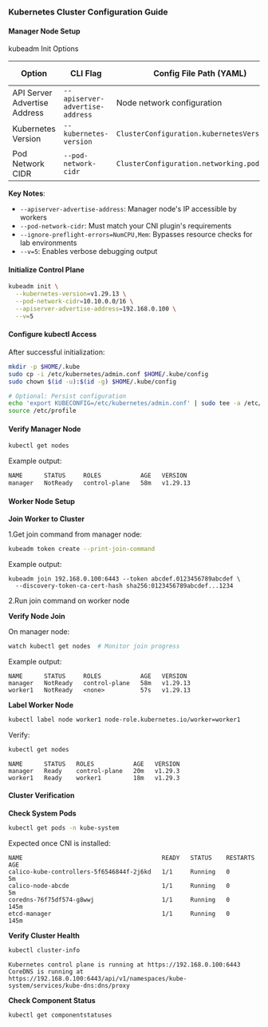 ### Kubernetes Cluster Configuration Guide

#### Manager Node Setup

 kubeadm Init Options

| Option                       | CLI Flag                        | Config File Path (YAML)             | Example Value      |
|------------------------------|---------------------------------|-------------------------------------|--------------------|
| API Server Advertise Address | `--apiserver-advertise-address` | Node network configuration          | `192.168.0.100`    |
| Kubernetes Version           | `--kubernetes-version`          | `ClusterConfiguration.kubernetesVersion` | `v1.29.13`         |
| Pod Network CIDR             | `--pod-network-cidr`            | `ClusterConfiguration.networking.podSubnet` | `10.10.0.0/16`     |

**Key Notes**:
- `--apiserver-advertise-address`: Manager node's IP accessible by workers
- `--pod-network-cidr`: Must match your CNI plugin's requirements
- `--ignore-preflight-errors=NumCPU,Mem`: Bypasses resource checks for lab environments
- `--v=5`: Enables verbose debugging output

#### Initialize Control Plane

```bash
kubeadm init \
  --kubernetes-version=v1.29.13 \
  --pod-network-cidr=10.10.0.0/16 \
  --apiserver-advertise-address=192.168.0.100 \
  --v=5
```
#### Configure kubectl Access

After successful initialization:
```bash
mkdir -p $HOME/.kube
sudo cp -i /etc/kubernetes/admin.conf $HOME/.kube/config
sudo chown $(id -u):$(id -g) $HOME/.kube/config

# Optional: Persist configuration
echo 'export KUBECONFIG=/etc/kubernetes/admin.conf' | sudo tee -a /etc/profile
source /etc/profile
```
#### Verify Manager Node
```bash
kubectl get nodes
```
Example output:

```bash
NAME      STATUS     ROLES           AGE   VERSION
manager   NotReady   control-plane   58m   v1.29.13
```
#### Worker Node Setup

**Join Worker to Cluster**

1.Get join command from manager node:
```bash
kubeadm token create --print-join-command
```
Example output:
```text
kubeadm join 192.168.0.100:6443 --token abcdef.0123456789abcdef \
  --discovery-token-ca-cert-hash sha256:0123456789abcdef...1234
```
2.Run join command on worker node

**Verify Node Join**

On manager node:
```bash
watch kubectl get nodes  # Monitor join progress
```
Example output:
```text
NAME      STATUS     ROLES           AGE   VERSION
manager   NotReady   control-plane   58m   v1.29.13
worker1   NotReady   <none>          57s   v1.29.13
```
**Label Worker Node**
```bash
kubectl label node worker1 node-role.kubernetes.io/worker=worker1
```
Verify:
```bash
kubectl get nodes
```
```text
NAME      STATUS   ROLES           AGE   VERSION
manager   Ready    control-plane   20m   v1.29.3
worker1   Ready    worker1         18m   v1.29.3
```
#### Cluster Verification

**Check System Pods**
```bash
kubectl get pods -n kube-system
```
Expected once CNI is installed:
```text
NAME                                       READY   STATUS    RESTARTS   AGE
calico-kube-controllers-5f6546844f-2j6kd   1/1     Running   0          5m
calico-node-abcde                          1/1     Running   0          5m
coredns-76f75df574-g8wwj                   1/1     Running   0          145m
etcd-manager                               1/1     Running   0          145m
```
**Verify Cluster Health**
```bash
kubectl cluster-info
```
```text
Kubernetes control plane is running at https://192.168.0.100:6443
CoreDNS is running at https://192.168.0.100:6443/api/v1/namespaces/kube-system/services/kube-dns:dns/proxy
```
**Check Component Status**
```bash
kubectl get componentstatuses
```

